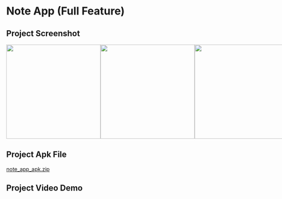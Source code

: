 # Note App (Full Feature)

## Project Screenshot
<div style="display: flex; justify-content: space-between;">
    <img src="https://github.com/fazlerabbishuvobd/Note_app/assets/118497272/8201a2c3-b7b8-4119-9a5b-804e57743ea5" height="250">
    <img src="https://github.com/fazlerabbishuvobd/Note_app/assets/118497272/3387978a-f239-4e63-815c-ce6a8cda4c2f" height="250">
    <img src="https://github.com/fazlerabbishuvobd/Note_app/assets/118497272/1bf64b5f-da11-4c7c-82f3-bed8cfc494a0" height="250">
    <img src="https://github.com/fazlerabbishuvobd/Note_app/assets/118497272/9ed7bb4b-253c-42ab-9f24-81eedfa77e90" height="250">
    <img src="https://github.com/fazlerabbishuvobd/Note_app/assets/118497272/bd55ff06-d047-4566-96cb-e10aff895da3" height="250">
    <img src="https://github.com/fazlerabbishuvobd/Note_app/assets/118497272/5120d319-6659-43d7-8739-4bd117fb70fc" height="250"> 
    <img src="https://github.com/fazlerabbishuvobd/Note_app/assets/118497272/be581a0f-8866-42b1-a40b-39d1ba853902" height="250">
    <img src="https://github.com/fazlerabbishuvobd/Note_app/assets/118497272/86b21b35-910d-437c-8273-f3f2588bb2f3" height="250">
    <img src="https://github.com/fazlerabbishuvobd/Note_app/assets/118497272/ee5101f0-ee34-4d3f-95ad-8ab67f4a17c2" height="250">
    <img src="https://github.com/fazlerabbishuvobd/Note_app/assets/118497272/16b52068-919a-42b4-a257-c3e5218c25ee" height="250">
    <img src="https://github.com/fazlerabbishuvobd/Note_app/assets/118497272/804a7a06-a7e2-47de-bcaf-42dd2ec6a9de" height="250">
    <img src="https://github.com/fazlerabbishuvobd/Note_app/assets/118497272/3272fd8b-fffa-4a71-817b-d36afb9e850e" height="250">
    <img src="https://github.com/fazlerabbishuvobd/Note_app/assets/118497272/9eafde9d-2623-4cf3-82f9-35d6e95a3bad" height="250">
    <img src="https://github.com/fazlerabbishuvobd/Note_app/assets/118497272/4ac4a292-6afc-49fd-a1df-d1ba7b374b2c" height="250">
    <img src="https://github.com/fazlerabbishuvobd/Note_app/assets/118497272/010da7e0-8e31-468f-8da9-2a6b1fc7d109" height="250">
    <img src="https://github.com/fazlerabbishuvobd/Note_app/assets/118497272/ca6f85b3-143a-4568-af55-3ff29b04bc6d" height="250">
</div>

## Project Apk File
[note_app_apk.zip](https://github.com/fazlerabbishuvobd/Note_app/files/12547932/note_app.apk.zip)

## Project Video Demo
